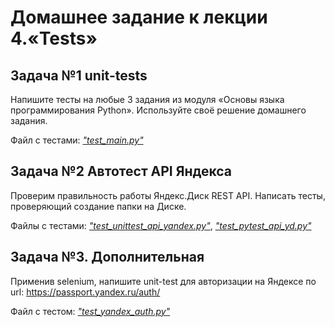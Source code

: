 # Домашнее задание к лекции 4.«Tests»

## Задача №1 unit-tests
Напишите тесты на любые 3 задания из модуля «Основы языка программирования Python». Используйте своё решение домашнего задания.

Файл с тестами: *["test_main.py"](https://github.com/graffsmile/Tests/tree/main/tests/test_main.py)*

## Задача №2 Автотест API Яндекса
Проверим правильность работы Яндекс.Диск REST API. Написать тесты, проверяющий создание папки на Диске.

Файлы с тестами: *["test_unittest_api_yandex.py"](https://github.com/graffsmile/Tests/tree/main/tests/test_unittest_api_yandex.py)*, 
                *["test_pytest_api_yd.py"](https://github.com/graffsmile/Tests/tree/main/tests/test_pytest_api_yd.py)*

## Задача №3. Дополнительная
Применив selenium, напишите unit-test для авторизации на Яндексе по url: https://passport.yandex.ru/auth/
    
Файл с тестом: *["test_yandex_auth.py"](https://github.com/graffsmile/Tests/tree/main/tests/test_yandex_auth.py)*
